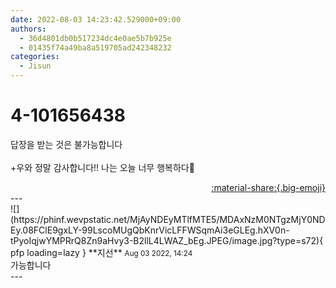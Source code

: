 ```yaml
---
date: 2022-08-03 14:23:42.529000+09:00
authors:
  - 36d4801db0b517234dc4e0ae5b7b925e
  - 01435f74a49ba8a519705ad242348232
categories:
  - Jisun
---
```


# 4-101656438

<div class="post-container" markdown="1">
<div class="content-container md-sidebar__scrollwrap" markdown="1">

답장을 받는 것은 불가능합니다<br><br>+우와 정말 감사합니다!! 나는 오늘 너무 행복하다🥰

</div>
</div>

<div style="text-align: right;" markdown="1">
<a href="https://weverse.io/fromis9/fanpost/4-101656438" style="text-align: right;">:material-share:{.big-emoji}</a>
</div>
---

<div class="comments-container md-sidebar__scrollwrap" markdown="1">
<div class="comment" markdown="1">
<div class='id-container' markdown="1">
![](https://phinf.wevpstatic.net/MjAyNDEyMTlfMTE5/MDAxNzM0NTgzMjY0NDEy.08FClE9gxLY-99LscoMUgQbKnrVicLFFWSqmAi3eGLEg.hXV0n-tPyoIqjwYMPRrQ8Zn9aHvy3-B2llL4LWAZ_bEg.JPEG/image.jpg?type=s72){ pfp loading=lazy }
**<span class="artist">지선</span>** <small>Aug 03 2022, 14:24</small><br>
</div>
<div class='comment-body' markdown="1">
가능합니다
</div>
</div>
</div>
---
